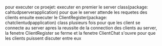 pour executer ce proejet:
executer en premier le server class(package: cahtudpserverapplication) pour que le server attende les requetes des clients
ensuite executer le ClientRegister(package: chatclientudpapplication) class plusieurs fois pour que les client se connecte au server
apres la reussite de la connection des clients au server, la fenetre ClientRegister se ferme et la fenetre ClientChat s'ouvre pour que les clients puissent discuter entre eux

